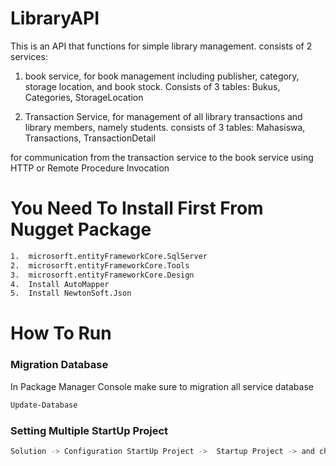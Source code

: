 # LibraryAPI
This is an API that functions for simple library management. consists of 2 services:
1. book service, for book management including publisher, category, storage location, and book stock. Consists of 3 tables: Bukus, Categories, StorageLocation

2. Transaction Service, for management of all library transactions and library members, namely students. consists of 3 tables: Mahasiswa, Transactions, TransactionDetail

for communication from the transaction service to the book service using HTTP or Remote Procedure Invocation

# You Need To Install First From Nugget Package
```bash
1.	microsorft.entityFrameworkCore.SqlServer
2.	microsorft.entityFrameworkCore.Tools
3.	microsorft.entityFrameworkCore.Design
4.	Install AutoMapper
5.	Install NewtonSoft.Json
```

# How To Run
### Migration Database
In Package Manager Console make sure to migration all service database
```bash
Update-Database
```
### Setting Multiple StartUp Project

```bash
Solution -> Configuration StartUp Project ->  Startup Project -> and choose Multiple Startup Project
```


